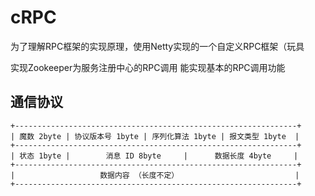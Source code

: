 # cRPC

为了理解RPC框架的实现原理，使用Netty实现的一个自定义RPC框架（玩具

实现Zookeeper为服务注册中心的RPC调用
能实现基本的RPC调用功能

## 通信协议

```
+---------------------------------------------------------------+
| 魔数 2byte | 协议版本号 1byte | 序列化算法 1byte | 报文类型 1byte  |
+---------------------------------------------------------------+
| 状态 1byte |        消息 ID 8byte     |      数据长度 4byte     |
+---------------------------------------------------------------+
|                   数据内容 （长度不定）                          |
+---------------------------------------------------------------+
```
